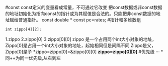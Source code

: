 #const
 const定义的变量看成常量，不可通过它改变
 把const数据或非const数据的地址初始化为指向const的指针或为其赋值是合法的。只能把非const数据的地址赋给普通指针。
 const double * const pc=rates;
#指针和多维数组
```
int zippo[4][2];
```
1.zippo
2.zippo[0]
3.zippo[0][0]
zippo 是一个占用两个int大小对象的地址，Zippo[0]是占用一个int大小对象的地址，起始相同但是间隔不同
Zippo是父，Zippo[0]是子
*zippo=zippo[0]=&zippo[0][0]
**zippo=zippo[0][0]**
#优先级
···
*同++为同一优先级,从右到左

